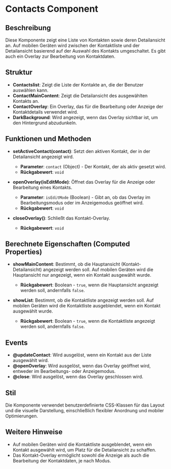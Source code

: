 # Contacts Component

## Beschreibung
Diese Komponente zeigt eine Liste von Kontakten sowie deren Detailansicht an. Auf mobilen Geräten wird zwischen der Kontaktliste und der Detailansicht basierend auf der Auswahl des Kontakts umgeschaltet. Es gibt auch ein Overlay zur Bearbeitung von Kontaktdaten.

## Struktur
- **Contactslist**: Zeigt die Liste der Kontakte an, die der Benutzer auswählen kann.
- **ContactMainContent**: Zeigt die Detailansicht des ausgewählten Kontakts an.
- **ContactOverlay**: Ein Overlay, das für die Bearbeitung oder Anzeige der Kontaktdetails verwendet wird.
- **DarkBackground**: Wird angezeigt, wenn das Overlay sichtbar ist, um den Hintergrund abzudunkeln.

## Funktionen und Methoden
- **setActiveContact(contact)**: Setzt den aktiven Kontakt, der in der Detailansicht angezeigt wird.
  - **Parameter**: `contact` (Object) - Der Kontakt, der als aktiv gesetzt wird.
  - **Rückgabewert**: `void`

- **openOverlay(isEditMode)**: Öffnet das Overlay für die Anzeige oder Bearbeitung eines Kontakts.
  - **Parameter**: `isEditMode` (Boolean) - Gibt an, ob das Overlay im Bearbeitungsmodus oder im Anzeigemodus geöffnet wird.
  - **Rückgabewert**: `void`

- **closeOverlay()**: Schließt das Kontakt-Overlay.
  - **Rückgabewert**: `void`

## Berechnete Eigenschaften (Computed Properties)
- **showMainContent**: Bestimmt, ob die Hauptansicht (Kontakt-Detailansicht) angezeigt werden soll. Auf mobilen Geräten wird die Hauptansicht nur angezeigt, wenn ein Kontakt ausgewählt wurde.
  - **Rückgabewert**: Boolean - `true`, wenn die Hauptansicht angezeigt werden soll, andernfalls `false`.

- **showList**: Bestimmt, ob die Kontaktliste angezeigt werden soll. Auf mobilen Geräten wird die Kontaktliste ausgeblendet, wenn ein Kontakt ausgewählt wurde.
  - **Rückgabewert**: Boolean - `true`, wenn die Kontaktliste angezeigt werden soll, andernfalls `false`.

## Events
- **@updateContact**: Wird ausgelöst, wenn ein Kontakt aus der Liste ausgewählt wird.
- **@openOverlay**: Wird ausgelöst, wenn das Overlay geöffnet wird, entweder im Bearbeitungs- oder Anzeigemodus.
- **@close**: Wird ausgelöst, wenn das Overlay geschlossen wird.

## Stil
Die Komponente verwendet benutzerdefinierte CSS-Klassen für das Layout und die visuelle Darstellung, einschließlich flexibler Anordnung und mobiler Optimierungen.

## Weitere Hinweise
- Auf mobilen Geräten wird die Kontaktliste ausgeblendet, wenn ein Kontakt ausgewählt wird, um Platz für die Detailansicht zu schaffen.
- Das Kontakt-Overlay ermöglicht sowohl die Anzeige als auch die Bearbeitung der Kontaktdaten, je nach Modus.
